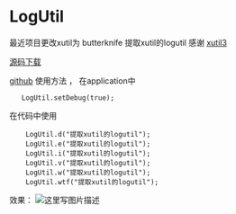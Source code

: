 # LogUtil
最近项目更改xutil为 butterknife
提取xutil的logutil
感谢 [xutil3](https://github.com/wyouflf/xUtils3)


[源码下载](http://download.csdn.net/detail/wushge11/9560879)

[github](https://github.com/wushge11/LogUtil)
使用方法  ， 在application中

       LogUtil.setDebug(true);
在代码中使用

	    LogUtil.d("提取xutil的logutil");
        LogUtil.e("提取xutil的logutil");
        LogUtil.i("提取xutil的logutil");
        LogUtil.v("提取xutil的logutil");
        LogUtil.w("提取xutil的logutil");
        LogUtil.wtf("提取xutil的logutil");

效果：
 ![这里写图片描述](http://img.blog.csdn.net/20160627154237500)
